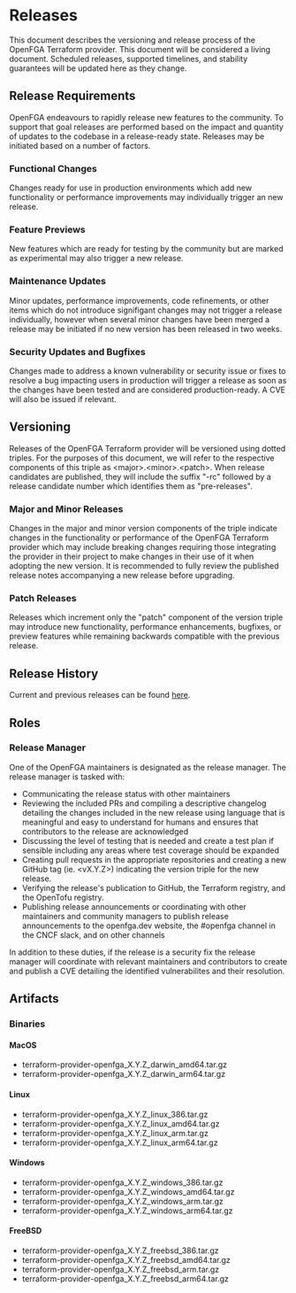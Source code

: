 # Releases

This document describes the versioning and release process of the OpenFGA Terraform provider. This document will be considered a living document. Scheduled releases, supported timelines, and stability guarantees will be updated here as they change.

## Release Requirements
OpenFGA endeavours to rapidly release new features to the community.  To support that goal releases are performed based on the impact and quantity of updates to the codebase in a release-ready state.  Releases may be initiated based on a number of factors.

### Functional Changes
Changes ready for use in production environments which add new functionality or performance improvements may individually trigger an new release.

### Feature Previews
New features which are ready for testing by the community but are marked as experimental may also trigger a new release.

### Maintenance Updates
Minor updates, performance improvements, code refinements, or other items which do not introduce signifigant changes may not trigger a release individually, however when several minor changes have been merged a release may be initiated if no new version has been released in two weeks.

### Security Updates and Bugfixes
Changes made to address a known vulnerability or security issue or fixes to resolve a bug impacting users in production will trigger a release as soon as the changes have been tested and are considered production-ready.  A CVE will also be issued if relevant.

## Versioning
Releases of the OpenFGA Terraform provider will be versioned using dotted triples. For the purposes of this document, we will refer to the respective components of this triple as \<major\>.\<minor\>.\<patch\>. When release candidates are published, they will include the suffix "-rc" followed by a release candidate number which identifies them as "pre-releases".

### Major and Minor Releases
Changes in the major and minor version components of the triple indicate changes in the functionality or performance of the OpenFGA Terraform provider which may include breaking changes requiring those integrating the provider in their project to make changes in their use of it when adopting the new version.  It is recommended to fully review the published release notes accompanying a new release before upgrading.

### Patch Releases
Releases which increment only the "patch" component of the version triple may introduce new functionality, performance enhancements, bugfixes, or preview features while remaining backwards compatible with the previous release.  

## Release History
Current and previous releases can be found [here](https://github.com/openfga/terraform-provider-openfga/releases).

## Roles

### Release Manager
One of the OpenFGA maintainers is designated as the release manager.  The release manager is tasked with:
- Communicating the release status with other maintainers 
- Reviewing the included PRs and compiling a descriptive changelog detailing the changes included in the new release using language that is meaningful and easy to understand for humans and ensures that contributors to the release are acknowledged 
- Discussing the level of testing that is needed and create a test plan if sensible including any areas where test coverage should be expanded
- Creating pull requests in the appropriate repositories and creating a new GitHub tag (ie. \<vX.Y.Z\>) indicating the version triple for the new release.
- Verifying the release's publication to GitHub, the Terraform registry, and the OpenTofu registry.
- Publishing release announcements or coordinating with other maintainers and community managers to publish release announcements to the openfga.dev website, the #openfga channel in the CNCF slack, and on other channels

In addition to these duties, if the release is a security fix the release manager will coordinate with relevant maintainers and contributors to create and publish a CVE detailing the identified vulnerabilites and their resolution.

## Artifacts

### Binaries

#### MacOS
- terraform-provider-openfga_X.Y.Z_darwin_amd64.tar.gz
- terraform-provider-openfga_X.Y.Z_darwin_arm64.tar.gz

#### Linux
- terraform-provider-openfga_X.Y.Z_linux_386.tar.gz
- terraform-provider-openfga_X.Y.Z_linux_amd64.tar.gz
- terraform-provider-openfga_X.Y.Z_linux_arm.tar.gz
- terraform-provider-openfga_X.Y.Z_linux_arm64.tar.gz

#### Windows
- terraform-provider-openfga_X.Y.Z_windows_386.tar.gz
- terraform-provider-openfga_X.Y.Z_windows_amd64.tar.gz
- terraform-provider-openfga_X.Y.Z_windows_arm.tar.gz
- terraform-provider-openfga_X.Y.Z_windows_arm64.tar.gz

#### FreeBSD
- terraform-provider-openfga_X.Y.Z_freebsd_386.tar.gz
- terraform-provider-openfga_X.Y.Z_freebsd_amd64.tar.gz
- terraform-provider-openfga_X.Y.Z_freebsd_arm.tar.gz
- terraform-provider-openfga_X.Y.Z_freebsd_arm64.tar.gz
